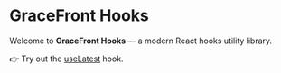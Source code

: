 # GraceFront Hooks

Welcome to **GraceFront Hooks** — a modern React hooks utility library.

👉 Try out the [useLatest](./guide/use-latest.md) hook.
